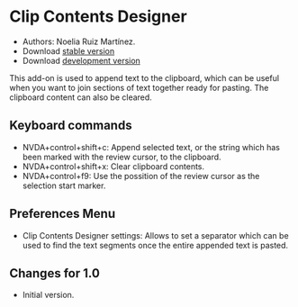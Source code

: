 # Clip Contents Designer #
- Authors: Noelia Ruiz Martínez.
- Download [stable version][1]
- Download [development version][2]

This add-on is used to append text to the clipboard, which can be useful when you want to join sections of text together ready for pasting.
The clipboard content can also be cleared.

## Keyboard commands ##
- NVDA+control+shift+c: Append selected text, or the string which has been marked with the review cursor, to the clipboard.
- NVDA+control+shift+x: Clear clipboard contents.
- NVDA+control+f9: Use the possition of the review cursor as the selection start marker.

## Preferences Menu ##
- Clip Contents Designer settings: Allows to set a separator which can be used to find the text segments once the entire appended text is pasted.


## Changes for 1.0 ##
- Initial version.

[1]: http://addons.nvda-project.org/files/get.php?file=ccd

[2]: http://addons.nvda-project.org/files/get.php?file=ccd-dev
